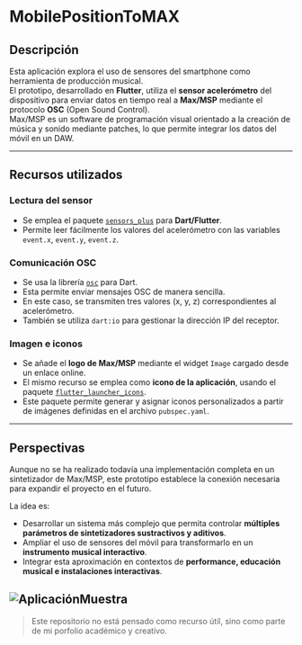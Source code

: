 # MobilePositionToMAX

## Descripción
Esta aplicación explora el uso de sensores del smartphone como herramienta de producción musical.  
El prototipo, desarrollado en **Flutter**, utiliza el **sensor acelerómetro** del dispositivo para enviar datos en tiempo real a **Max/MSP** mediante el protocolo **OSC** (Open Sound Control).  
Max/MSP es un software de programación visual orientado a la creación de música y sonido mediante patches, lo que permite integrar los datos del móvil en un DAW.

---

## Recursos utilizados

### Lectura del sensor
- Se emplea el paquete [`sensors_plus`](https://pub.dev/packages/sensors_plus) para **Dart/Flutter**.  
- Permite leer fácilmente los valores del acelerómetro con las variables `event.x`, `event.y`, `event.z`.

### Comunicación OSC
- Se usa la librería [`osc`](https://pub.dev/packages/osc) para Dart.  
- Esta permite enviar mensajes OSC de manera sencilla.  
- En este caso, se transmiten tres valores (x, y, z) correspondientes al acelerómetro.  
- También se utiliza `dart:io` para gestionar la dirección IP del receptor.

### Imagen e iconos
- Se añade el **logo de Max/MSP** mediante el widget `Image` cargado desde un enlace online.  
- El mismo recurso se emplea como **icono de la aplicación**, usando el paquete [`flutter_launcher_icons`](https://pub.dev/packages/flutter_launcher_icons).  
- Este paquete permite generar y asignar iconos personalizados a partir de imágenes definidas en el archivo `pubspec.yaml`.

---

## Perspectivas
Aunque no se ha realizado todavía una implementación completa en un sintetizador de Max/MSP, este prototipo establece la conexión necesaria para expandir el proyecto en el futuro.  

La idea es:  
- Desarrollar un sistema más complejo que permita controlar **múltiples parámetros de sintetizadores sustractivos y aditivos**.  
- Ampliar el uso de sensores del móvil para transformarlo en un **instrumento musical interactivo**.  
- Integrar esta aproximación en contextos de **performance, educación musical e instalaciones interactivas**.

![AplicaciónMuestra](https://i.pinimg.com/736x/a7/22/ac/a722ac93ac816ed36121095021e66c7e.jpg)
---

> Este repositorio no está pensado como recurso útil, sino como parte de mi porfolio académico y creativo.
